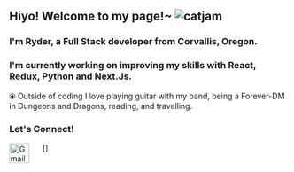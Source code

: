 ## Hiyo! Welcome to my page!~ ![catjam](https://emojis.slackmojis.com/emojis/images/1613285697/12806/meow_attention.png?1613285697)
### I'm Ryder, a Full Stack developer from Corvallis, Oregon.
### I'm currently working on improving my skills with React, Redux, Python and Next.Js.
⦿ Outside of coding I love playing guitar with my band, being a Forever-DM in Dungeons and Dragons, reading, and travelling.

### Let's Connect!

[<img href="https://mail.google.com/mail/u/0/?fs=1&to=ryderblue2@gmail.com&su=SUBJECT&body=BODY&tf=cm" align="left" style="margin-right: 1.5rem" alt="Gmail" width="36px" src="https://emojis.slackmojis.com/emojis/images/1450319444/38/gmail.png?1450319444" />]






